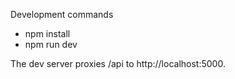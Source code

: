 Development commands

- npm install
- npm run dev

The dev server proxies /api to http://localhost:5000.


